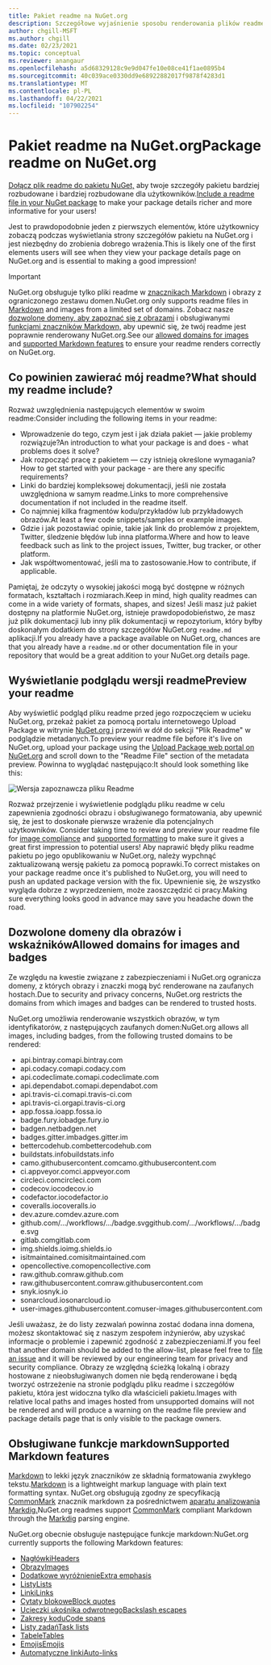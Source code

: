 ```yaml
---
title: Pakiet readme na NuGet.org
description: Szczegółowe wyjaśnienie sposobu renderowania plików readme NuGet.org oraz tego, co należy zrobić w przypadku problemów.
author: chgill-MSFT
ms.author: chgill
ms.date: 02/23/2021
ms.topic: conceptual
ms.reviewer: anangaur
ms.openlocfilehash: a5d68329128c9e9d047fe10e08ce41f1ae0895b4
ms.sourcegitcommit: 40c039ace0330dd9e68922882017f9878f4283d1
ms.translationtype: MT
ms.contentlocale: pl-PL
ms.lasthandoff: 04/22/2021
ms.locfileid: "107902254"
---
```

# <a name="package-readme-on-nugetorg"></a><span data-ttu-id="0c9a8-103">Pakiet readme na NuGet.org</span><span class="sxs-lookup"><span data-stu-id="0c9a8-103">Package readme on NuGet.org</span></span>

<span data-ttu-id="0c9a8-104">[Dołącz plik readme do pakietu NuGet,](https://docs.microsoft.com/nuget/reference/msbuild-targets#packagereadmefile) aby twoje szczegóły pakietu bardziej rozbudowane i bardziej rozbudowane dla użytkowników.</span><span class="sxs-lookup"><span data-stu-id="0c9a8-104">[Include a readme file in your NuGet package](https://docs.microsoft.com/nuget/reference/msbuild-targets#packagereadmefile) to make your package details richer and more informative for your users!</span></span>

<span data-ttu-id="0c9a8-105">Jest to prawdopodobnie jeden z pierwszych elementów, które użytkownicy zobaczą podczas wyświetlania strony szczegółów pakietu na NuGet.org i jest niezbędny do zrobienia dobrego wrażenia.</span><span class="sxs-lookup"><span data-stu-id="0c9a8-105">This is likely one of the first elements users will see when they view your package details page on NuGet.org and is essential to making a good impression!</span></span>

> [!IMPORTANT]
> <span data-ttu-id="0c9a8-106">NuGet.org obsługuje tylko pliki readme w [znacznikach Markdown](https://daringfireball.net/projects/markdown/) i obrazy z ograniczonego zestawu domen.</span><span class="sxs-lookup"><span data-stu-id="0c9a8-106">NuGet.org only supports readme files in [Markdown](https://daringfireball.net/projects/markdown/) and images from a limited set of domains.</span></span> <span data-ttu-id="0c9a8-107">Zobacz nasze [dozwolone domeny, aby zapoznać się z obrazami](#allowed-domains-for-images-and-badges) i obsługiwanymi [funkcjami znaczników Markdown,](#supported-markdown-features) aby upewnić się, że twój readme jest poprawnie renderowany NuGet.org.</span><span class="sxs-lookup"><span data-stu-id="0c9a8-107">See our [allowed domains for images](#allowed-domains-for-images-and-badges) and [supported Markdown features](#supported-markdown-features) to ensure your readme renders correctly on NuGet.org.</span></span>

## <a name="what-should-my-readme-include"></a><span data-ttu-id="0c9a8-108">Co powinien zawierać mój readme?</span><span class="sxs-lookup"><span data-stu-id="0c9a8-108">What should my readme include?</span></span>

<span data-ttu-id="0c9a8-109">Rozważ uwzględnienia następujących elementów w swoim readme:</span><span class="sxs-lookup"><span data-stu-id="0c9a8-109">Consider including the following items in your readme:</span></span>
* <span data-ttu-id="0c9a8-110">Wprowadzenie do tego, czym jest i jak działa pakiet — jakie problemy rozwiązuje?</span><span class="sxs-lookup"><span data-stu-id="0c9a8-110">An introduction to what your package is and does - what problems does it solve?</span></span>
* <span data-ttu-id="0c9a8-111">Jak rozpocząć pracę z pakietem — czy istnieją określone wymagania?</span><span class="sxs-lookup"><span data-stu-id="0c9a8-111">How to get started with your package - are there any specific requirements?</span></span>
* <span data-ttu-id="0c9a8-112">Linki do bardziej kompleksowej dokumentacji, jeśli nie została uwzględniona w samym readme.</span><span class="sxs-lookup"><span data-stu-id="0c9a8-112">Links to more comprehensive documentation if not included in the readme itself.</span></span>
* <span data-ttu-id="0c9a8-113">Co najmniej kilka fragmentów kodu/przykładów lub przykładowych obrazów.</span><span class="sxs-lookup"><span data-stu-id="0c9a8-113">At least a few code snippets/samples or example images.</span></span>
* <span data-ttu-id="0c9a8-114">Gdzie i jak pozostawiać opinie, takie jak link do problemów z projektem, Twitter, śledzenie błędów lub inna platforma.</span><span class="sxs-lookup"><span data-stu-id="0c9a8-114">Where and how to leave feedback such as link to the project issues, Twitter, bug tracker, or other platform.</span></span>
* <span data-ttu-id="0c9a8-115">Jak współtwomentować, jeśli ma to zastosowanie.</span><span class="sxs-lookup"><span data-stu-id="0c9a8-115">How to contribute, if applicable.</span></span>

<span data-ttu-id="0c9a8-116">Pamiętaj, że odczyty o wysokiej jakości mogą być dostępne w różnych formatach, kształtach i rozmiarach.</span><span class="sxs-lookup"><span data-stu-id="0c9a8-116">Keep in mind, high quality readmes can come in a wide variety of formats, shapes, and sizes!</span></span> <span data-ttu-id="0c9a8-117">Jeśli masz już pakiet dostępny na platformie NuGet.org, istnieje prawdopodobieństwo, że masz już plik dokumentacji lub inny plik dokumentacji w repozytorium, który byłby doskonałym dodatkiem do strony szczegółów NuGet.org `readme.md` aplikacji.</span><span class="sxs-lookup"><span data-stu-id="0c9a8-117">If you already have a package available on NuGet.org, chances are that you already have a `readme.md` or other documentation file in your repository that would be a great addition to your NuGet.org details page.</span></span>

## <a name="preview-your-readme"></a><span data-ttu-id="0c9a8-118">Wyświetlanie podglądu wersji readme</span><span class="sxs-lookup"><span data-stu-id="0c9a8-118">Preview your readme</span></span>

<span data-ttu-id="0c9a8-119">Aby wyświetlić podgląd pliku readme przed jego rozpoczęciem w ucieku NuGet.org, przekaż pakiet za pomocą portalu internetowego Upload Package w witrynie [NuGet.org i](https://docs.microsoft.com/nuget/nuget-org/publish-a-package#web-portal-use-the-upload-package-tab-on-nugetorg) przewiń w dół do sekcji "Plik Readme" w podglądzie metadanych.</span><span class="sxs-lookup"><span data-stu-id="0c9a8-119">To preview your readme file before it's live on NuGet.org, upload your package using the [Upload Package web portal on NuGet.org](https://docs.microsoft.com/nuget/nuget-org/publish-a-package#web-portal-use-the-upload-package-tab-on-nugetorg) and scroll down to the "Readme File" section of the metadata preview.</span></span> <span data-ttu-id="0c9a8-120">Powinna to wyglądać następująco:</span><span class="sxs-lookup"><span data-stu-id="0c9a8-120">It should look something like this:</span></span>

![Wersja zapoznawcza pliku Readme](media\readme-upload-preview.PNG)

<span data-ttu-id="0c9a8-122">Rozważ przejrzenie i wyświetlenie podglądu [](#allowed-domains-for-images-and-badges) pliku readme w celu zapewnienia zgodności obrazu i obsługiwanego formatowania, aby upewnić się, że jest to doskonałe pierwsze wrażenie dla potencjalnych użytkowników. [](#supported-markdown-features)</span><span class="sxs-lookup"><span data-stu-id="0c9a8-122">Consider taking time to review and preview your readme file for [image compliance](#allowed-domains-for-images-and-badges) and [supported formatting](#supported-markdown-features) to make sure it gives a great first impression to potential users!</span></span> <span data-ttu-id="0c9a8-123">Aby naprawić błędy pliku readme pakietu po jego opublikowaniu w NuGet.org, należy wypchnąć zaktualizowaną wersję pakietu za pomocą poprawki.</span><span class="sxs-lookup"><span data-stu-id="0c9a8-123">To correct mistakes on your package readme once it's published to NuGet.org, you will need to push an updated package version with the fix.</span></span> <span data-ttu-id="0c9a8-124">Upewnienie się, że wszystko wygląda dobrze z wyprzedzeniem, może zaoszczędzić ci pracy.</span><span class="sxs-lookup"><span data-stu-id="0c9a8-124">Making sure everything looks good in advance may save you headache down the road.</span></span>
## <a name="allowed-domains-for-images-and-badges"></a><span data-ttu-id="0c9a8-125">Dozwolone domeny dla obrazów i wskaźników</span><span class="sxs-lookup"><span data-stu-id="0c9a8-125">Allowed domains for images and badges</span></span>

<span data-ttu-id="0c9a8-126">Ze względu na kwestie związane z zabezpieczeniami i NuGet.org ogranicza domeny, z których obrazy i znaczki mogą być renderowane na zaufanych hostach.</span><span class="sxs-lookup"><span data-stu-id="0c9a8-126">Due to security and privacy concerns, NuGet.org restricts the domains from which images and badges can be rendered to trusted hosts.</span></span> 

<span data-ttu-id="0c9a8-127">NuGet.org umożliwia renderowanie wszystkich obrazów, w tym identyfikatorów, z następujących zaufanych domen:</span><span class="sxs-lookup"><span data-stu-id="0c9a8-127">NuGet.org allows all images, including badges, from the following trusted domains to be rendered:</span></span>
* <span data-ttu-id="0c9a8-128">api.bintray.com</span><span class="sxs-lookup"><span data-stu-id="0c9a8-128">api.bintray.com</span></span>
* <span data-ttu-id="0c9a8-129">api.codacy.com</span><span class="sxs-lookup"><span data-stu-id="0c9a8-129">api.codacy.com</span></span>
* <span data-ttu-id="0c9a8-130">api.codeclimate.com</span><span class="sxs-lookup"><span data-stu-id="0c9a8-130">api.codeclimate.com</span></span>
* <span data-ttu-id="0c9a8-131">api.dependabot.com</span><span class="sxs-lookup"><span data-stu-id="0c9a8-131">api.dependabot.com</span></span>
* <span data-ttu-id="0c9a8-132">api.travis-ci.com</span><span class="sxs-lookup"><span data-stu-id="0c9a8-132">api.travis-ci.com</span></span>
* <span data-ttu-id="0c9a8-133">api.travis-ci.org</span><span class="sxs-lookup"><span data-stu-id="0c9a8-133">api.travis-ci.org</span></span>
* <span data-ttu-id="0c9a8-134">app.fossa.io</span><span class="sxs-lookup"><span data-stu-id="0c9a8-134">app.fossa.io</span></span>
* <span data-ttu-id="0c9a8-135">badge.fury.io</span><span class="sxs-lookup"><span data-stu-id="0c9a8-135">badge.fury.io</span></span>
* <span data-ttu-id="0c9a8-136">badgen.net</span><span class="sxs-lookup"><span data-stu-id="0c9a8-136">badgen.net</span></span>
* <span data-ttu-id="0c9a8-137">badges.gitter.im</span><span class="sxs-lookup"><span data-stu-id="0c9a8-137">badges.gitter.im</span></span>
* <span data-ttu-id="0c9a8-138">bettercodehub.com</span><span class="sxs-lookup"><span data-stu-id="0c9a8-138">bettercodehub.com</span></span>
* <span data-ttu-id="0c9a8-139">buildstats.info</span><span class="sxs-lookup"><span data-stu-id="0c9a8-139">buildstats.info</span></span>
* <span data-ttu-id="0c9a8-140">camo.githubusercontent.com</span><span class="sxs-lookup"><span data-stu-id="0c9a8-140">camo.githubusercontent.com</span></span>
* <span data-ttu-id="0c9a8-141">ci.appveyor.com</span><span class="sxs-lookup"><span data-stu-id="0c9a8-141">ci.appveyor.com</span></span>
* <span data-ttu-id="0c9a8-142">circleci.com</span><span class="sxs-lookup"><span data-stu-id="0c9a8-142">circleci.com</span></span>
* <span data-ttu-id="0c9a8-143">codecov.io</span><span class="sxs-lookup"><span data-stu-id="0c9a8-143">codecov.io</span></span>
* <span data-ttu-id="0c9a8-144">codefactor.io</span><span class="sxs-lookup"><span data-stu-id="0c9a8-144">codefactor.io</span></span>
* <span data-ttu-id="0c9a8-145">coveralls.io</span><span class="sxs-lookup"><span data-stu-id="0c9a8-145">coveralls.io</span></span>
* <span data-ttu-id="0c9a8-146">dev.azure.com</span><span class="sxs-lookup"><span data-stu-id="0c9a8-146">dev.azure.com</span></span>
* <span data-ttu-id="0c9a8-147">github.com/.../workflows/.../badge.svg</span><span class="sxs-lookup"><span data-stu-id="0c9a8-147">github.com/.../workflows/.../badge.svg</span></span>
* <span data-ttu-id="0c9a8-148">gitlab.com</span><span class="sxs-lookup"><span data-stu-id="0c9a8-148">gitlab.com</span></span>
* <span data-ttu-id="0c9a8-149">img.shields.io</span><span class="sxs-lookup"><span data-stu-id="0c9a8-149">img.shields.io</span></span>
* <span data-ttu-id="0c9a8-150">isitmaintained.com</span><span class="sxs-lookup"><span data-stu-id="0c9a8-150">isitmaintained.com</span></span>
* <span data-ttu-id="0c9a8-151">opencollective.com</span><span class="sxs-lookup"><span data-stu-id="0c9a8-151">opencollective.com</span></span>
* <span data-ttu-id="0c9a8-152">raw.github.com</span><span class="sxs-lookup"><span data-stu-id="0c9a8-152">raw.github.com</span></span>
* <span data-ttu-id="0c9a8-153">raw.githubusercontent.com</span><span class="sxs-lookup"><span data-stu-id="0c9a8-153">raw.githubusercontent.com</span></span>
* <span data-ttu-id="0c9a8-154">snyk.io</span><span class="sxs-lookup"><span data-stu-id="0c9a8-154">snyk.io</span></span>
* <span data-ttu-id="0c9a8-155">sonarcloud.io</span><span class="sxs-lookup"><span data-stu-id="0c9a8-155">sonarcloud.io</span></span>
* <span data-ttu-id="0c9a8-156">user-images.githubusercontent.com</span><span class="sxs-lookup"><span data-stu-id="0c9a8-156">user-images.githubusercontent.com</span></span>

<span data-ttu-id="0c9a8-157">Jeśli uważasz, że do listy zezwalań powinna zostać [](https://github.com/NuGet/NuGetGallery/issues) dodana inna domena, możesz skontaktować się z naszym zespołem inżynierów, aby uzyskać informacje o problemie i zapewnić zgodność z zabezpieczeniami.</span><span class="sxs-lookup"><span data-stu-id="0c9a8-157">If you feel that another domain should be added to the allow-list, please feel free to [file an issue](https://github.com/NuGet/NuGetGallery/issues) and it will be reviewed by our engineering team for privacy and security compliance.</span></span> <span data-ttu-id="0c9a8-158">Obrazy ze względną ścieżką lokalną i obrazy hostowane z nieobsługiwanych domen nie będą renderowane i będą tworzyć ostrzeżenie na stronie podglądu pliku readme i szczegółów pakietu, która jest widoczna tylko dla właścicieli pakietu.</span><span class="sxs-lookup"><span data-stu-id="0c9a8-158">Images with relative local paths and images hosted from unsupported domains will not be rendered and will produce a warning on the readme file preview and package details page that is only visible to the package owners.</span></span>

## <a name="supported-markdown-features"></a><span data-ttu-id="0c9a8-159">Obsługiwane funkcje markdown</span><span class="sxs-lookup"><span data-stu-id="0c9a8-159">Supported Markdown features</span></span>
<span data-ttu-id="0c9a8-160">[Markdown](https://daringfireball.net/projects/markdown/) to lekki język znaczników ze składnią formatowania zwykłego tekstu.</span><span class="sxs-lookup"><span data-stu-id="0c9a8-160">[Markdown](https://daringfireball.net/projects/markdown/) is a lightweight markup language with plain text formatting syntax.</span></span> <span data-ttu-id="0c9a8-161">NuGet.org obsługują zgodny ze specyfikacją [CommonMark](https://commonmark.org/) znacznik markdown za pośrednictwem [aparatu analizowania Markdig.](https://github.com/lunet-io/markdig)</span><span class="sxs-lookup"><span data-stu-id="0c9a8-161">NuGet.org readmes support [CommonMark](https://commonmark.org/) compliant Markdown through the [Markdig](https://github.com/lunet-io/markdig) parsing engine.</span></span>

<span data-ttu-id="0c9a8-162">NuGet.org obecnie obsługuje następujące funkcje markdown:</span><span class="sxs-lookup"><span data-stu-id="0c9a8-162">NuGet.org currently supports the following Markdown features:</span></span>
* [<span data-ttu-id="0c9a8-163">Nagłówki</span><span class="sxs-lookup"><span data-stu-id="0c9a8-163">Headers</span></span>](https://spec.commonmark.org/0.29/#atx-headings)
* [<span data-ttu-id="0c9a8-164">Obrazy</span><span class="sxs-lookup"><span data-stu-id="0c9a8-164">Images</span></span>](https://spec.commonmark.org/0.29/#images)
* [<span data-ttu-id="0c9a8-165">Dodatkowe wyróżnienie</span><span class="sxs-lookup"><span data-stu-id="0c9a8-165">Extra emphasis</span></span>](https://github.com/xoofx/markdig/blob/master/src/Markdig.Tests/Specs/EmphasisExtraSpecs.md)
* [<span data-ttu-id="0c9a8-166">Listy</span><span class="sxs-lookup"><span data-stu-id="0c9a8-166">Lists</span></span>](https://spec.commonmark.org/0.29/#lists)
* [<span data-ttu-id="0c9a8-167">Linki</span><span class="sxs-lookup"><span data-stu-id="0c9a8-167">Links</span></span>](https://spec.commonmark.org/0.29/#links)
* [<span data-ttu-id="0c9a8-168">Cytaty blokowe</span><span class="sxs-lookup"><span data-stu-id="0c9a8-168">Block quotes</span></span>](https://spec.commonmark.org/0.29/#block-quotes)
* [<span data-ttu-id="0c9a8-169">Ucieczki ukośnika odwrotnego</span><span class="sxs-lookup"><span data-stu-id="0c9a8-169">Backslash escapes</span></span>](https://spec.commonmark.org/0.29/#backslash-escapes)
* [<span data-ttu-id="0c9a8-170">Zakresy kodu</span><span class="sxs-lookup"><span data-stu-id="0c9a8-170">Code spans</span></span>](https://spec.commonmark.org/0.29/#code-spans)
* [<span data-ttu-id="0c9a8-171">Listy zadań</span><span class="sxs-lookup"><span data-stu-id="0c9a8-171">Task lists</span></span>](https://github.com/xoofx/markdig/blob/master/src/Markdig.Tests/Specs/TaskListSpecs.md)
* [<span data-ttu-id="0c9a8-172">Tabele</span><span class="sxs-lookup"><span data-stu-id="0c9a8-172">Tables</span></span>](https://github.com/xoofx/markdig/blob/master/src/Markdig.Tests/Specs/PipeTableSpecs.md)
* [<span data-ttu-id="0c9a8-173">Emojis</span><span class="sxs-lookup"><span data-stu-id="0c9a8-173">Emojis</span></span>](https://github.com/xoofx/markdig/blob/master/src/Markdig.Tests/Specs/EmojiSpecs.md)
* [<span data-ttu-id="0c9a8-174">Automatyczne linki</span><span class="sxs-lookup"><span data-stu-id="0c9a8-174">Auto-links</span></span>](https://github.com/xoofx/markdig/blob/master/src/Markdig.Tests/Specs/AutoLinks.md)

